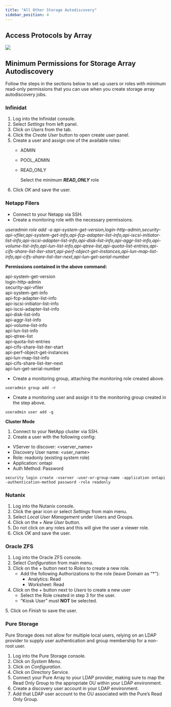 ```yaml
---
title: "All Other Storage Autodiscovery"
sidebar_position: 4
---
```


## Access Protocols by Array

![](/assets/images/placeholder.png)

## Minimum Permissions for Storage Array Autodiscovery

Follow the steps in the sections below to set up users or roles with minimum read-only permissions that you can use when you create storage array autodiscovery jobs.

### Infinidat

1. Log into the Infinidat console.
2. Select _Settings_ from left panel.
3. Click on _Users_ from the tab.
4. Click the _Create User_ button to open create user panel.
5. Create a user and assign one of the available roles:
    - ADMIN
    - POOL\_ADMIN
    - READ\_ONLY  
          
        Select the minimum _**READ\_ONLY**_ role
6. Click _OK_ and save the user.

### Netapp Filers

- Connect to your Netapp via SSH.
- Create a monitoring role with the necessary permissions.

_useradmin role add -a api-system-get-version,login-http-admin,security-api-vfiler,api-system-get-info,api-fcp-adapter-list-info,api-iscsi-initiator-list-info,api-iscsi-adapter-list-info,api-disk-list-info,api-aggr-list-info,api-volume-list-info,api-lun-list-info,api-qtree-list,api-quota-list-entries,api-cifs-share-list-iter-start,api-perf-object-get-instances,api-lun-map-list-info,api-cifs-share-list-iter-next,api-lun-get-serial-number_

**Permissions contained in the above command:**

api-system-get-version  
login-http-admin  
security-api-vfiler  
api-system-get-info  
api-fcp-adapter-list-info  
api-iscsi-initiator-list-info  
api-iscsi-adapter-list-info  
api-disk-list-info  
api-aggr-list-info  
api-volume-list-info  
api-lun-list-info  
api-qtree-list  
api-quota-list-entries  
api-cifs-share-list-iter-start  
api-perf-object-get-instances  
api-lun-map-list-info  
api-cifs-share-list-iter-next  
api-lun-get-serial-number

- Create a monitoring group, attaching the monitoring role created above.

```
useradmin group add -r
```

- Create a monitoring user and assign it to the monitoring group created in the step above.

```
useradmin user add -g
```

**Cluster Mode**

1. Connect to your NetApp cluster via SSH.
2. Create a user with the following config:

- VServer to discover: <vserver\_name>
- Discovery User name: <user\_name>
- Role: readonly (existing system role)
- Application: ontapi
- Auth Method: Password

```
security login create -vserver -user-or-group-name -application ontapi -authentication-method password -role readonly
```

### Nutanix

1. Log into the Nutanix console.
2. Click the gear icon or select _Settings_ from main menu.
3. Select _Local User Management_ under Users and Groups.
4. Click on the _\+ New User_ button.
5. Do not click on any roles and this will give the user a viewer role.
6. Click _OK_ and save the user.

### Oracle ZFS

1. Log into the Oracle ZFS console.
2. Select _Configuration_ from main menu.
3. Click on the + button next to _Roles_ to create a new role.
    - Add the following Authorizations to the role (leave Domain as “\*”):
        - Analytics: Read
        - Worksheet: Read
4. Click on the + button next to _Users_ to create a new user
    - Select the Role created in step 3 for the user.
    - “Kiosk User” must **NOT** be selected.

5\. Click on _Finish_ to save the user.

### Pure Storage

Pure Storage does not allow for multiple local users, relying on an LDAP provider to supply user authentication and group membership for a non-root user.

1. Log into the Pure Storage console.
2. Click on _System Menu_.
3. Click on _Configuration_.
4. Click on Directory Service.
5. Connect your Pure Array to your LDAP provider, making sure to map the Read Only Group to the appropriate OU within your LDAP environment.
6. Create a discovery user account in your LDAP environment.
7. Add that LDAP user account to the OU associated with the Pure’s Read Only Group.
